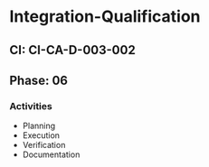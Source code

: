 # Integration-Qualification

## CI: CI-CA-D-003-002
## Phase: 06

### Activities
- Planning
- Execution
- Verification
- Documentation
